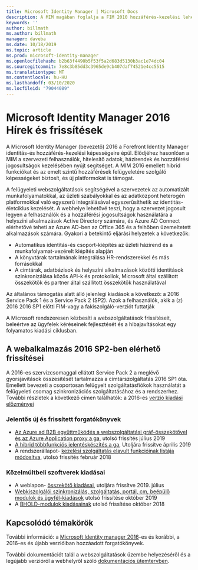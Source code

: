 ```yaml
---
title: Microsoft Identity Manager | Microsoft Docs
description: A MIM magában foglalja a FIM 2010 hozzáférés-kezelési lehetőségeit és a felhasználók, hitelesítő adatok, szabályzatok és szervezeten belüli hozzáférési jogosultságok kezelésében nyújt segítséget.
keywords: ''
author: billmath
ms.author: billmath
manager: daveba
ms.date: 10/18/2019
ms.topic: article
ms.prod: microsoft-identity-manager
ms.openlocfilehash: b2b63f4490b5f53f5a2d683d5130b3ac1e74dc04
ms.sourcegitcommit: 7e8c3b85dd3c3965de9cb407daf74521e4cc5515
ms.translationtype: MT
ms.contentlocale: hu-HU
ms.lasthandoff: 03/10/2020
ms.locfileid: "79044089"
---
```

# <a name="microsoft-identity-manager-2016-news-and-updates"></a>Microsoft Identity Manager 2016 Hírek és frissítések

A Microsoft Identity Manager (bevezető) 2016 a Forefront Identity Manager identitás-és hozzáférés-kezelési képességeire épül. Elődjéhez hasonlóan a MIM a szervezeti felhasználók, hitelesítő adatok, házirendek és hozzáférési jogosultságok kezelésében nyújt segítséget.  A MIM 2016 emellett hibrid funkciókat és az emelt szintű hozzáférések felügyeletére szolgáló képességeket biztosít, és új platformokat is támogat.


A felügyeleti webszolgáltatások segítségével a szervezetek az automatizált munkafolyamatokkal, az üzleti szabályokkal és az adatközpont heterogén platformokkal való egyszerű integrálásával egyszerűsíthetik az identitás-életciklus kezelését. A webhelye lehetővé teszi, hogy a szervezet jogosult legyen a felhasználók és a hozzáférési jogosultságok használatára a helyszíni alkalmazások Active Directory számára, és Azure AD Connect elérhetővé teheti az Azure AD-ben az Office 365 és a felhőben üzemeltetett alkalmazások számára. Gyakori a betekintő eljárási helyzetek a következők:
 - Automatikus identitás-és csoport-kiépítés az üzleti házirend és a munkafolyamat-vezérelt kiépítés alapján
 - A könyvtárak tartalmának integrálása HR-rendszerekkel és más forrásokkal
 - A címtárak, adatbázisok és helyszíni alkalmazások közötti identitások szinkronizálása közös API-k és protokollok, Microsoft által szállított összekötők és partner által szállított összekötők használatával

Az általános támogatás alatt álló jelenlegi kiadások a következő: a 2016 Service Pack 1 és a Service Pack 2 (SP2).  Azok a felhasználók, akik a (z) 2016 2016 SP1 előtti FIM-vagy a fakiszolgáló-verziót futtatják

A Microsoft rendszeresen kézbesíti a webszolgáltatások frissítéseit, beleértve az ügyfelek kéréseinek fejlesztését és a hibajavításokat egy folyamatos kiadási ciklusban.

## <a name="updates-in-mim-2016-sp2"></a>A webalkalmazás 2016 SP2-ben elérhető frissítései

A 2016-es szervizcsomaggal ellátott Service Pack 2 a meglévő gyorsjavítások összesítését tartalmazza a címtárszolgáltatás 2016 SP1 óta. Emellett bevezeti a csoportosan felügyelt szolgáltatásfiókok használatát a felügyeleti csomag szinkronizációs szolgáltatásához és a rendszerhez. További részletek a következő címen találhatók: a 2016-es [verzió kiadási előzményei](./reference/version-history.md)

### <a name="major-new-and-updated-scenarios"></a>Jelentős új és frissített forgatókönyvek

- [Az Azure ad B2B együttműködés a webszolgáltatási gráf-összekötővel és az Azure Application proxy a ga](microsoft-identity-manager-2016-graph-b2b-scenario.md), utolsó frissítés július 2019
- [A hibrid többfunkciós jelentéskészítés a ga](https://cloudblogs.microsoft.com/enterprisemobility/2018/02/23/hybrid-mim-reporting-now-available-in-azure-active-directory/), Utoljára frissítve április 2019
- A rendszerállapot- [kezelési szolgáltatás elavult funkcióinak listája módosítva](microsoft-identity-manager-2016-deprecated-features.md), utolsó frissítés február 2018

### <a name="recent-software-releases"></a>Közelmúltbeli szoftverek kiadásai

- A weblapon- [összekötő kiadásai](./reference/microsoft-identity-manager-2016-connector-version-history.md), utoljára frissítve 2019. július
- [Webkiszolgálói szinkronizálás, szolgáltatás, portál, cm, beépülő modulok és ügyfél-kiadások](./reference/version-history.md) utolsó frissítése október 2019
- A [BHOLD-modulok kiadásainak](./reference/version-bhold-history.md) utolsó frissítése október 2018




## <a name="related-topics"></a>Kapcsolódó témakörök

További információ: a [Microsoft Identity manager 2016](microsoft-identity-manager-2016.md)-es és korábbi, a 2016-es és újabb verzióiban hozzáadott forgatókönyvek.

További dokumentációt talál a webszolgáltatások üzembe helyezéséről és a legújabb verzióról a webhelyről szóló [dokumentációs ütemtervben](https://docs.microsoft.com/microsoft-identity-manager/).

